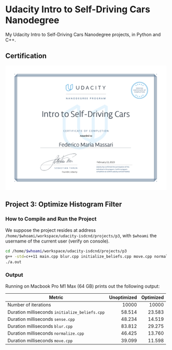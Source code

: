 # Udacity Intro to Self-Driving Cars Nanodegree

My Udacity Intro to Self-Driving Cars Nanodegree projects, in Python and C++.

## Certification

![Certificate of Completion](certificate-of-completion.png)

## Project 3: Optimize Histogram Filter

### How to Compile and Run the Project

We suppose the project resides at address `/home/$whoami/workspace/udacity-isdcnd/projects/p3`, with `$whoami` the username of the current user (verify on console).

```bash
cd /home/$whoami/workspace/udacity-isdcnd/projects/p3
g++ -std=c++11 main.cpp blur.cpp initialize_beliefs.cpp move.cpp normalize.cpp print.cpp sense.cpp zeros.cpp
./a.out
```

### Output

Running on Macbook Pro M1 Max (64 GB) prints out the following output:

| Metric | Unoptimized | Optimized |
|----------|------:|------:|
| Number of iterations | 10000 | 10000 |
| Duration milliseconds `initialize_beliefs.cpp` | 58.514 | 23.583 |
| Duration milliseconds `sense.cpp` | 48.234 | 14.519 |
| Duration milliseconds `blur.cpp` | 83.812 | 29.275 |
| Duration milliseconds `normalize.cpp` | 46.425 | 13.760 |
| Duration milliseconds `move.cpp` | 39.099 | 11.598 |
